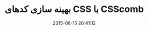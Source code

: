 ---
layout: post
title: "بهینه سازی کدهای CSS با CSScomb"
date: 2015-08-15 20:41:12
section: article
tags: css performance
link: "http://hive.ir/%D8%A8%D9%87%DB%8C%D9%86%D9%87-%D8%B3%D8%A7%D8%B2%DB%8C-%DA%A9%D8%AF%D9%87%D8%A7%DB%8C-css-%D8%A8%D8%A7-csscomb/"
user: "نوید کاشانی"
user_link: "http://navid.kashani.ir/"
---